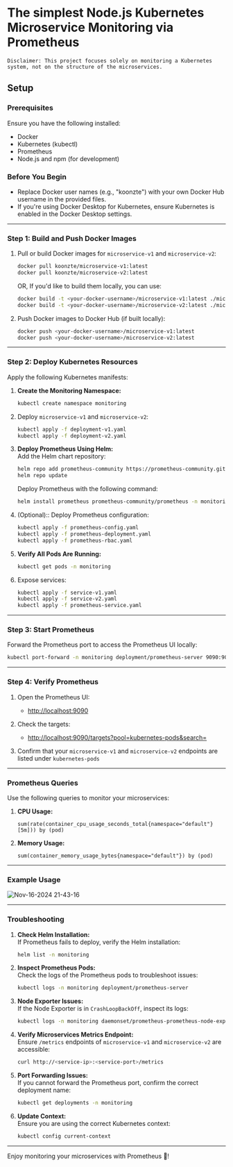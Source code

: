 # The simplest Node.js Kubernetes Microservice Monitoring via Prometheus
```Disclaimer: This project focuses solely on monitoring a Kubernetes system, not on the structure of the microservices.```
## Setup

### **Prerequisites**

Ensure you have the following installed:

- Docker
- Kubernetes (kubectl)
- Prometheus
- Node.js and npm (for development)

### **Before You Begin**  

- Replace Docker user names (e.g., "koonzte") with your own Docker Hub username in the provided files.  
- If you're using Docker Desktop for Kubernetes, ensure Kubernetes is enabled in the Docker Desktop settings.  

---

### **Step 1: Build and Push Docker Images**  

1. Pull or build Docker images for `microservice-v1` and `microservice-v2`:  

   ```bash
   docker pull koonzte/microservice-v1:latest
   docker pull koonzte/microservice-v2:latest
   ```

   OR, If you'd like to build them locally, you can use:  

   ```bash
   docker build -t <your-docker-username>/microservice-v1:latest ./microservice-v1
   docker build -t <your-docker-username>/microservice-v2:latest ./microservice-v2
   ```  

2. Push Docker images to Docker Hub (if built locally):  
   ```bash
   docker push <your-docker-username>/microservice-v1:latest  
   docker push <your-docker-username>/microservice-v2:latest  
   ```

---

### **Step 2: Deploy Kubernetes Resources**

Apply the following Kubernetes manifests:

1. **Create the Monitoring Namespace:**  
   ```bash
   kubectl create namespace monitoring  
   ```

2. Deploy `microservice-v1` and `microservice-v2`:

   ```bash
   kubectl apply -f deployment-v1.yaml
   kubectl apply -f deployment-v2.yaml
   ```

3. **Deploy Prometheus Using Helm:**  
   Add the Helm chart repository:  
   ```bash
   helm repo add prometheus-community https://prometheus-community.github.io/helm-charts  
   helm repo update  
   ```

   Deploy Prometheus with the following command:  
   ```bash
   helm install prometheus prometheus-community/prometheus -n monitoring --create-namespace  
   ```

4. (Optional):: Deploy Prometheus configuration:

   ```bash
   kubectl apply -f prometheus-config.yaml
   kubectl apply -f prometheus-deployment.yaml
   kubectl apply -f prometheus-rbac.yaml
   ```

5. **Verify All Pods Are Running:**  
   ```bash
   kubectl get pods -n monitoring
   ```

6. Expose services:
   ```bash
   kubectl apply -f service-v1.yaml
   kubectl apply -f service-v2.yaml
   kubectl apply -f prometheus-service.yaml
   ```

---

### **Step 3: Start Prometheus**

Forward the Prometheus port to access the Prometheus UI locally:

```bash
kubectl port-forward -n monitoring deployment/prometheus-server 9090:9090
```

---

### **Step 4: Verify Prometheus**

1. Open the Prometheus UI:

   - [http://localhost:9090](http://localhost:9090)

2. Check the targets:
   - [http://localhost:9090/targets?pool=kubernetes-pods&search=](http://localhost:9090/targets?pool=kubernetes-pods&search=)

3. Confirm that your `microservice-v1` and `microservice-v2` endpoints are listed under `kubernetes-pods`

---

### **Prometheus Queries**  

Use the following queries to monitor your microservices:  

1. **CPU Usage:**  
   ```promql
   sum(rate(container_cpu_usage_seconds_total{namespace="default"}[5m])) by (pod)
   ```

2. **Memory Usage:**  
   ```promql
   sum(container_memory_usage_bytes{namespace="default"}) by (pod)
   ```

---
### **Example Usage**
![Nov-16-2024 21-43-16](https://github.com/user-attachments/assets/3068a8ff-8909-4563-87c5-d47c76977054)

---
### **Troubleshooting**  

1. **Check Helm Installation:**  
   If Prometheus fails to deploy, verify the Helm installation:  
   ```bash
   helm list -n monitoring  
   ```

2. **Inspect Prometheus Pods:**  
   Check the logs of the Prometheus pods to troubleshoot issues:  
   ```bash
   kubectl logs -n monitoring deployment/prometheus-server  
   ```

3. **Node Exporter Issues:**  
   If the Node Exporter is in `CrashLoopBackOff`, inspect its logs:  
   ```bash
   kubectl logs -n monitoring daemonset/prometheus-prometheus-node-exporter  
   ```

4. **Verify Microservices Metrics Endpoint:**  
   Ensure `/metrics` endpoints of `microservice-v1` and `microservice-v2` are accessible:  
   ```bash
   curl http://<service-ip>:<service-port>/metrics  
   ```

5. **Port Forwarding Issues:**  
   If you cannot forward the Prometheus port, confirm the correct deployment name:  
   ```bash
   kubectl get deployments -n monitoring  
   ```

6. **Update Context:**  
   Ensure you are using the correct Kubernetes context:  
   ```bash
   kubectl config current-context  
   ```

---

Enjoy monitoring your microservices with Prometheus 🎉!
